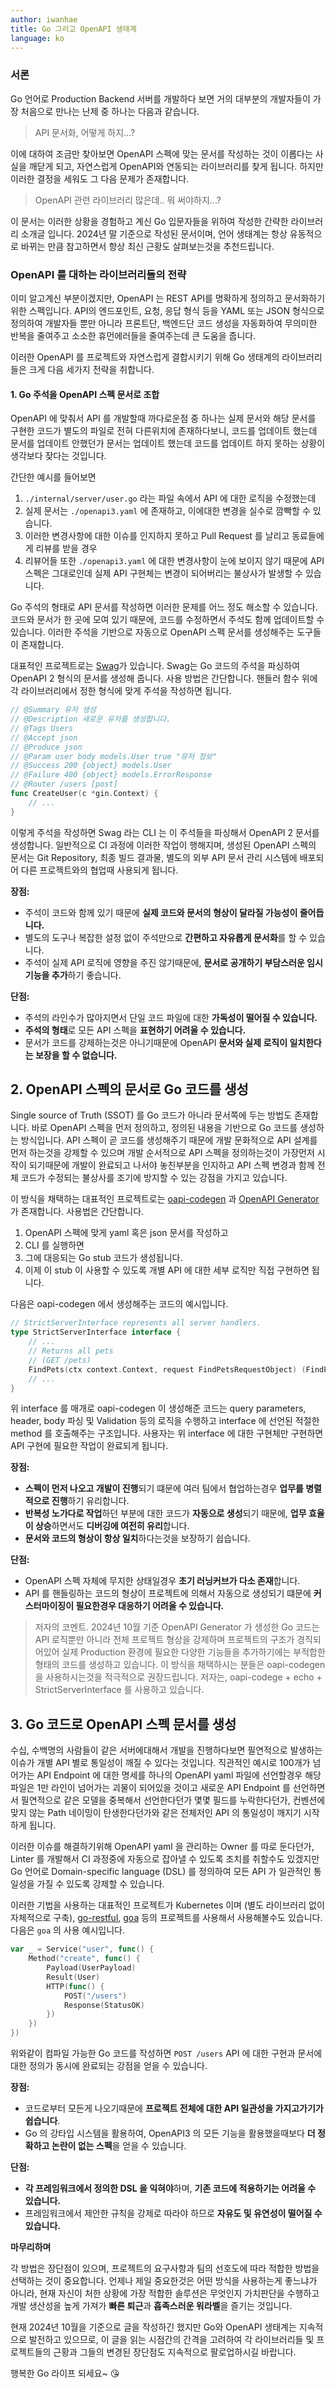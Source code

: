 ```yaml
---
author: iwanhae
title: Go 그리고 OpenAPI 생태계
language: ko
---
```


### 서론

Go 언어로 Production Backend 서버를 개발하다 보면 거의 대부분의 개발자들이 가장 처음으로 만나는 난제 중 하나는 다음과 같습니다.

> API 문서화, 어떻게 하지...?

이에 대하여 조금만 찾아보면 OpenAPI 스펙에 맞는 문서를 작성하는 것이 이롭다는 사실을 깨닫게 되고, 자연스럽게 OpenAPI와 연동되는 라이브러리를 찾게 됩니다. 하지만 이러한 결정을 세워도 그 다음 문제가 존재합니다.

> OpenAPI 관련 라이브러리 많은데.. 뭐 써야하지...?

이 문서는 이러한 상황을 경험하고 계신 Go 입문자들을 위하여 작성한 간략한 라이브러리 소개글 입니다. 2024년 말 기준으로 작성된 문서이며, 언어 생태계는 항상 유동적으로 바뀌는 만큼 참고하면서 항상 최신 근황도 살펴보는것을 추천드립니다.

### OpenAPI 를 대하는 라이브러리들의 전략

이미 알고계신 부분이겠지만, OpenAPI 는 REST API를 명확하게 정의하고 문서화하기 위한 스펙입니다. API의 엔드포인트, 요청, 응답 형식 등을 YAML 또는 JSON 형식으로 정의하여 개발자들 뿐만 아니라 프론트단, 백엔드단 코드 생성을 자동화하여 무의미한 반복을 줄여주고 소소한 휴먼에러들을 줄여주는데 큰 도움을 줍니다.

이러한 OpenAPI 를 프로젝트와 자연스럽게 결합시키기 위해 Go 생태계의 라이브러리들은 크게 다음 세가지 전략을 취합니다.

#### 1. Go 주석을 OpenAPI 스펙 문서로 조합

OpenAPI 에 맞춰서 API 를 개발할때 까다로운점 중 하나는 실제 문서와 해당 문서를 구현한 코드가 별도의 파일로 전혀 다른위치에 존재하다보니, 코드를 업데이트 했는데 문서를 업데이트 안했던가 문서는 업데이트 했는데 코드를 업데이트 하지 못하는 상황이 생각보다 잦다는 것입니다.

간단한 예시를 들어보면 

1. `./internal/server/user.go` 라는 파일 속에서 API 에 대한 로직을 수정했는데 
2. 실제 문서는 `./openapi3.yaml` 에 존재하고, 이에대한 변경을 실수로 깜빡할 수 있습니다. 
3. 이러한 변경사항에 대한 이슈를 인지하지 못하고 Pull Request 를 날리고 동료들에게 리뷰를 받을 경우
4. 리뷰어들 또한 `./openapi3.yaml` 에 대한 변경사항이 눈에 보이지 않기 때문에 
   API 스펙은 그대로인데 실제 API 구현체는 변경이 되어버리는 불상사가 발생할 수 있습니다.

Go 주석의 형태로 API 문서를 작성하면 이러한 문제를 어느 정도 해소할 수 있습니다. 코드와 문서가 한 곳에 모여 있기 때문에, 코드를 수정하면서 주석도 함께 업데이트할 수 있습니다. 이러한 주석을 기반으로 자동으로 OpenAPI 스펙 문서를 생성해주는 도구들이 존재합니다.

대표적인 프로젝트로는 [Swag](https://github.com/swaggo/swag)가 있습니다. Swag는 Go 코드의 주석을 파싱하여 OpenAPI 2 형식의 문서를 생성해 줍니다. 사용 방법은 간단합니다. 핸들러 함수 위에 각 라이브러리에서 정한 형식에 맞게 주석을 작성하면 됩니다.

```go
// @Summary 유저 생성
// @Description 새로운 유저를 생성합니다.
// @Tags Users
// @Accept json
// @Produce json
// @Param user body models.User true "유저 정보"
// @Success 200 {object} models.User
// @Failure 400 {object} models.ErrorResponse
// @Router /users [post]
func CreateUser(c *gin.Context) {
    // ...
}
```

이렇게 주석을 작성하면 Swag 라는 CLI 는 이 주석들을 파싱해서 OpenAPI 2 문서를 생성합니다. 일반적으로 CI 과정에 이러한 작업이 행해지며, 생성된 OpenAPI 스펙의 문서는 Git Repository, 최종 빌드 결과물, 별도의 외부 API 문서 관리 시스템에 배포되어 다른 프로젝트와의 협업때 사용되게 됩니다.

**장점:**

- 주석이 코드와 함께 있기 때문에 **실제 코드와 문서의 형상이 달라질 가능성이 줄어듭니다.**
- 별도의 도구나 복잡한 설정 없이 주석만으로 **간편하고 자유롭게 문서화**를 할 수 있습니다.
- 주석이 실제 API 로직에 영향을 주진 않기때문에, **문서로 공개하기 부담스러운 임시 기능을 추가**하기 좋습니다.

**단점:**

- 주석의 라인수가 많아지면서 단일 코드 파일에 대한 **가독성이 떨어질 수 있습니다.**
- **주석의 형태**로 모든 API 스펙을 **표현하기 어려울 수 있습니다.**
- 문서가 코드를 강제하는것은 아니기때문에 OpenAPI **문서와 실제 로직이 일치한다는 보장을 할 수 없습니다.**

## 2. OpenAPI 스펙의 문서로 Go 코드를 생성

Single source of Truth (SSOT) 를 Go 코드가 아니라 문서쪽에 두는 방법도 존재합니다. 바로 OpenAPI 스펙을 먼저 정의하고, 정의된 내용을 기반으로 Go 코드를 생성하는 방식입니다. API 스펙이 곧 코드를 생성해주기 때문에 개발 문화적으로 API 설계를 먼저 하는것을 강제할 수 있으며 개발 순서적으로 API 스펙을 정의하는것이 가장먼저 시작이 되기때문에 개발이 완료되고 나서야 놓친부분을 인지하고 API 스펙 변경과 함께 전체 코드가 수정되는 불상사를 조기에 방지할 수 있는 강점을 가지고 있습니다.

이 방식을 채택하는 대표적인 프로젝트로는 [oapi-codegen](https://github.com/oapi-codegen/oapi-codegen) 과 [OpenAPI Generator](https://github.com/OpenAPITools/openapi-generator/tree/master/samples/server/petstore/go-echo-server) 가 존재합니다. 사용법은 간단합니다. 

1. OpenAPI 스펙에 맞게 yaml 혹은 json 문서를 작성하고 
2. CLI 를 실행하면
3. 그에 대응되는 Go stub 코드가 생성됩니다.
4. 이제 이 stub 이 사용할 수 있도록 개별 API 에 대한 세부 로직만 직접 구현하면 됩니다.

다음은 oapi-codegen 에서 생성해주는 코드의 예시입니다.

```go
// StrictServerInterface represents all server handlers.
type StrictServerInterface interface {
	// ...
	// Returns all pets
	// (GET /pets)
	FindPets(ctx context.Context, request FindPetsRequestObject) (FindPetsResponseObject, error)
	// ...
}
```

위 interface 를 매개로 oapi-codegen 이 생성해준 코드는 query parameters, header, body 파싱 및 Validation 등의 로직을 수행하고 interface 에 선언된 적절한 method 를 호출해주는 구조입니다. 사용자는 위 interface 에 대한 구현체만 구현하면 API 구현에 필요한 작업이 완료되게 됩니다.

**장점:**

- **스펙이 먼저 나오고 개발이 진행**되기 떄문에 여러 팀에서 협업하는경우 **업무를 병렬적으로 진행**하기 유리합니다.
- **반복성 노가다로 작업**하던 부분에 대한 코드가 **자동으로 생성**되기 때문에, **업무 효율이 상승**하면서도 **디버깅에 여전히 유리**합니다.
- **문서와 코드의 형상이 항상 일치**하다는것을 보장하기 쉽습니다.

**단점:**

- OpenAPI 스펙 자체에 무지한 상태일경우 **초기 러닝커브가 다소 존재**합니다.
- API 를 핸들링하는 코드의 형상이 프로젝트에 의해서 자동으로 생성되기 떄문에 **커스터마이징이 필요한경우 대응하기 어려울 수 있습니다.**

> 저자의 코멘트.
> 2024년 10월 기준 OpenAPI Generator 가 생성한 Go 코드는 API 로직뿐만 아니라 전체 프로젝트 형상을 강제하며 프로젝트의 구조가 경직되어있어 실제 Production 환경에 필요한 다양한 기능들을 추가하기에는 부적합한 형태의 코드를 생성하고 있습니다. 이 방식을 채택하시는 분들은 oapi-codegen 을 사용하시는것을 적극적으로 권장드립니다. 저자는, oapi-codege + echo + StrictServerInterface 를 사용하고 있습니다.



## 3. Go 코드로 OpenAPI 스펙 문서를 생성

수십, 수백명의 사람들이 같은 서버에대해서 개발을 진행하다보면 필연적으로 발생하는 이슈가 개별 API 별로 통일성이 깨질 수 있다는 것입니다. 직관적인 예시로 100개가 넘어가는 API Endpoint 에 대한 명세를 하나의 OpenAPI yaml 파일에 선언할경우 해당 파일은 1만 라인이 넘어가는 괴물이 되어있을 것이고 새로운 API Endpoint 를 선언하면서 필연적으로 같은 모델을 중복해서 선언한다던가 몇몇 필드를 누락한다던가, 컨벤션에 맞지 않는 Path 네이밍이 탄생한다던가와 같은 전체저인 API 의 통일성이 깨지기 시작하게 됩니다.

이러한 이슈를 해결하기위해 OpenAPI yaml 을 관리하는 Owner 를 따로 둔다던가, Linter 를 개발해서 CI 과정중에 자동으로 잡아낼 수 있도록 조치를 취할수도 있겠지만 Go 언어로 Domain-specific language (DSL) 를 정의하여 모든 API 가 일관적인 통일성을 가질 수 있도록 강제할 수 있습니다.

이러한 기법을 사용하는 대표적인 프로젝트가 Kubernetes 이며 (별도 라이브러리 없이 자체적으로 구축), [go-restful](https://github.com/emicklei/go-restful), [goa](https://goa.design/) 등의 프로젝트를 사용해서 사용해볼수도 있습니다. 다음은 `goa` 의 사용 예시입니다.

```go
var _ = Service("user", func() {
    Method("create", func() {
        Payload(UserPayload)
        Result(User)
        HTTP(func() {
            POST("/users")
            Response(StatusOK)
        })
    })
})
```

위와같이 컴파일 가능한 Go 코드를 작성하면 `POST /users` API 에 대한 구현과 문서에 대한 정의가 동시에 완료되는 강점을 얻을 수 있습니다. 

**장점:**

- 코드로부터 모든게 나오기때문에 **프로젝트 전체에 대한 API 일관성을 가지고가기가 쉽습니다**.
- Go 의 강타입 시스템을 활용하여, OpenAPI3 의 모든 기능을 활용했을때보다 **더 정확하고 논란이 없는 스펙**을 얻을 수 있습니다.

**단점:**

- **각 프레임워크에서 정의한 DSL 을 익혀야**하며, **기존 코드에 적용하기는 어려울 수 있습니다.**
- 프레임워크에서 제안한 규칙을 강제로 따라야 하므로 **자유도 및 유연성이 떨어질 수 있습니다.**

**마무리하며**

각 방법은 장단점이 있으며, 프로젝트의 요구사항과 팀의 선호도에 따라 적합한 방법을 선택하는 것이 중요합니다. 언제나 제일 중요한것은 어떤 방식을 사용하는게 좋느냐가 아니라, 현재 자신이 처한 상황에 가장 적합한 솔루션은 무엇인지 가치판단을 수행하고 개발 생산성을 높게 가져가 **빠른 퇴근**과 **흡족스러운 워라벨**을 즐기는 것입니다.

현재 2024년 10월을 기준으로 글을 작성하긴 했지만 Go와 OpenAPI 생태계는 지속적으로 발전하고 있으므로, 이 글을 읽는 시점간의 간격을 고려하여 각 라이브러리들 및 프로젝트들의 근황과 그들의 변경된 장단점도 지속적으로 팔로업하시길 바랍니다.

행복한 Go 라이프 되세요~ 😘
